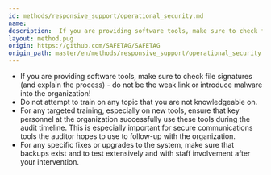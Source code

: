 ```yaml
---
id: methods/responsive_support/operational_security.md
name: 
description:  If you are providing software tools, make sure to check file signatures (and explain the process) - do not be the weak link or introduce malware into the organization! Do not attempt to train on any topic that you are not knowledgeable...
layout: method.pug
origin: https://github.com/SAFETAG/SAFETAG
origin_path: master/en/methods/responsive_support/operational_security.md
---
```


* If you are providing software tools, make sure to check file signatures (and explain the process) - do not be the weak link or introduce malware into the organization!
* Do not attempt to train on any topic that you are not knowledgeable on.
* For any targeted training, especially on new tools, ensure that key personnel at the organization successfully use these tools during the audit timeline. This is especially important for secure communications tools the auditor hopes to use to follow-up with the organization.
* For any specific fixes or upgrades to the system, make sure that backups exist and to test extensively and with staff involvement after your intervention.



